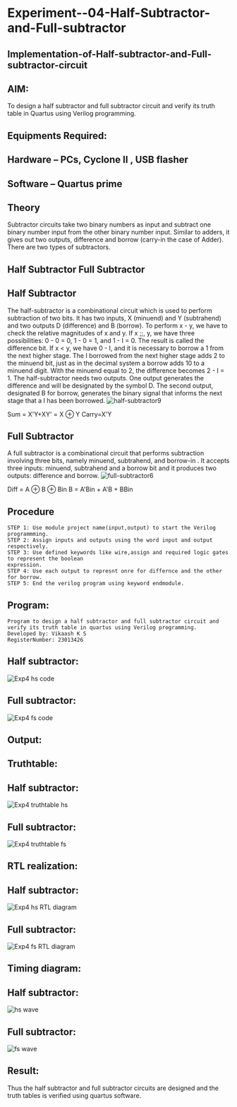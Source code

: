 # Experiment--04-Half-Subtractor-and-Full-subtractor
## Implementation-of-Half-subtractor-and-Full-subtractor-circuit
## AIM:
To design a half subtractor and full subtractor circuit and verify its truth table in Quartus using Verilog programming.

## Equipments Required:
## Hardware – PCs, Cyclone II , USB flasher
## Software – Quartus prime
## Theory
Subtractor circuits take two binary numbers as input and subtract one binary number input from the other binary number input. Similar to adders, it gives out two outputs, difference and borrow (carry-in the case of Adder). There are two types of subtractors.

## Half Subtractor Full Subtractor
## Half Subtractor
The half-subtractor is a combinational circuit which is used to perform subtraction of two bits. It has two inputs, X (minuend) and Y (subtrahend) and two outputs D (difference) and B (borrow). To perform x - y, we have to check the relative magnitudes of x and y. If x ;;, y, we have three possibilities: 0 - 0 = 0, 1 - 0 = 1, and 1 - I = 0. The result is called the difference bit. If x < y, we have 0 - I, and it is necessary to borrow a 1 from the next higher stage. The I borrowed from the next higher stage adds 2 to the minuend bit, just as in the decimal system a borrow adds 10 to a minuend digit. With the minuend equal to 2, the difference becomes 2 - I = 1. The half-subtractor needs two outputs. One output generates the difference and will be designated by the symbol D. The second output, designated B for borrow, generates the binary signal that informs the next stage that a I has been borrowed.
![half-subtractor9](https://user-images.githubusercontent.com/36288975/166112538-58c3bc7c-ee5d-4e6a-ac8d-8e8328efe27a.png)


Sum = X'Y+XY' = X ⊕ Y
Carry=X'Y

## Full Subtractor
A full subtractor is a combinational circuit that performs subtraction involving three bits, namely minuend, subtrahend, and borrow-in . It accepts three inputs: minuend, subtrahend and a borrow bit and it produces two outputs: difference and borrow. 
![full-subtractor6](https://user-images.githubusercontent.com/36288975/166112541-24c68359-3de8-4674-ae22-8272ffc385ed.png)


Diff = A ⊕ B ⊕ Bin B = A'Bin + A'B + BBin

## Procedure
~~~
STEP 1: Use module project name(input,output) to start the Verilog programmming.
STEP 2: Assign inputs and outputs using the word input and output respectively.
STEP 3: Use defined keywords like wire,assign and required logic gates to represent the boolean
expression.
STEP 4: Use each output to represnt onre for differnce and the other for borrow.
STEP 5: End the verilog program using keyword endmodule.
~~~
## Program:
~~~
Program to design a half subtractor and full subtractor circuit and verify its truth table in quartus using Verilog programming.
Developed by: Vikaash K S
RegisterNumber: 23013426
~~~
## Half subtractor:
![Exp4 hs code](https://github.com/Vikaash19/Experiment--04-Half-Subtractor-and-Full-subtractor/assets/148514589/e0ed339f-3088-49e3-9a03-973697c696d3)

## Full subtractor:
![Exp4 fs code](https://github.com/Vikaash19/Experiment--04-Half-Subtractor-and-Full-subtractor/assets/148514589/98b1c763-b131-43dc-a69b-928450169857)

## Output:
## Truthtable:
## Half subtractor:
![Exp4 truthtable hs](https://github.com/Vikaash19/Experiment--04-Half-Subtractor-and-Full-subtractor/assets/148514589/ad3a3ce7-0f64-417a-b964-458e7b97e1f5)

## Full subtractor:
![Exp4 truthtable fs](https://github.com/Vikaash19/Experiment--04-Half-Subtractor-and-Full-subtractor/assets/148514589/666a24a0-b60e-4b54-ac59-82d8b9e66c82)

##  RTL realization:
## Half subtractor:
![Exp4 hs RTL diagram](https://github.com/Vikaash19/Experiment--04-Half-Subtractor-and-Full-subtractor/assets/148514589/d0c6a758-052b-4f26-81b7-93e96c8e945f)

## Full subtractor:
![Exp4 fs RTL diagram](https://github.com/Vikaash19/Experiment--04-Half-Subtractor-and-Full-subtractor/assets/148514589/dd890d46-d0fd-40a2-a9ab-7eeab18b4e68)

## Timing diagram: 
## Half subtractor:
![hs wave](https://github.com/Vikaash19/Experiment--04-Half-Subtractor-and-Full-subtractor/assets/148514589/28a8b447-971a-4e1a-b5a8-d6a1d81b3f7c)

## Full subtractor:
![fs wave](https://github.com/Vikaash19/Experiment--04-Half-Subtractor-and-Full-subtractor/assets/148514589/38732de1-6440-47b2-b63a-205fd6a59408)

## Result:
Thus the half subtractor and full subtractor circuits are designed and the truth tables is verified using quartus software.
